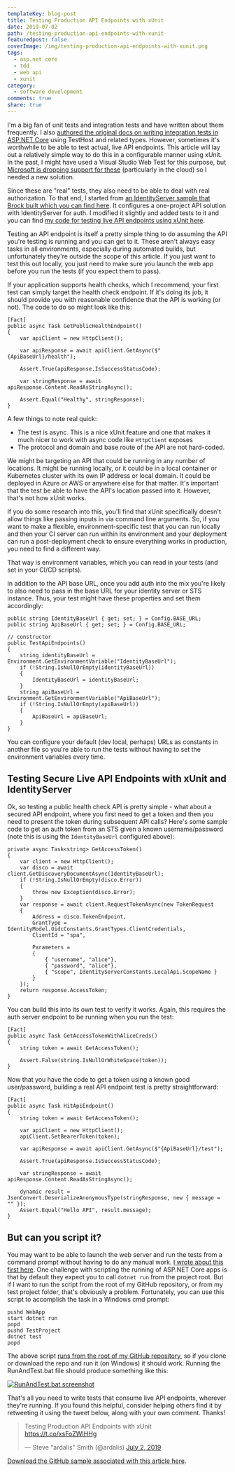 ```yaml
---
templateKey: blog-post
title: Testing Production API Endpoints with xUnit
date: 2019-07-02
path: /testing-production-api-endpoints-with-xunit
featuredpost: false
coverImage: /img/testing-production-api-endpoints-with-xunit.png
tags:
  - asp.net core
  - tdd
  - web api
  - xunit
category:
  - software development
comments: true
share: true
---
```


I'm a big fan of unit tests and integration tests and have written about them frequently. I also [authored the original docs on writing integration tests in ASP.NET Core](https://docs.microsoft.com/en-us/aspnet/core/test/integration-tests?view=aspnetcore-2.2) using TestHost and related types. However, sometimes it's worthwhile to be able to test actual, live API endpoints. This article will lay out a relatively simple way to do this in a configurable manner using xUnit. In the past, I might have used a Visual Studio Web Test for this purpose, but [Microsoft is dropping support for these](https://devblogs.microsoft.com/devops/cloud-based-load-testing-service-eol/) (particularly in the cloud) so I needed a new solution.

Since these are "real" tests, they also need to be able to deal with real authorization. To that end, I started from [an IdentityServer sample that Brock built which you can find here](https://github.com/brockallen/IdentityServerAndApi). It configures a one-project API solution with IdentityServer for auth. I modified it slightly and added tests to it and you can find [my code for testing live API endpoints using xUnit here](https://github.com/ardalis/TestSecureApiSample).

Testing an API endpoint is itself a pretty simple thing to do assuming the API you're testing is running and you can get to it. These aren't always easy tasks in all environments, especially during automated builds, but unfortunately they're outside the scope of this article. If you just want to test this out locally, you just need to make sure you launch the web app before you run the tests (if you expect them to pass).

If your application supports health checks, which I recommend, your first test can simply target the health check endpoint. If it's doing its job, it should provide you with reasonable confidence that the API is working (or not). The code to do so might look like this:

```
[Fact]
public async Task GetPublicHealthEndpoint()
{
    var apiClient = new HttpClient();

    var apiResponse = await apiClient.GetAsync($"{ApiBaseUrl}/health");

    Assert.True(apiResponse.IsSuccessStatusCode);

    var stringResponse = await apiResponse.Content.ReadAsStringAsync();

    Assert.Equal("Healthy", stringResponse);
}
```

A few things to note real quick:

- The test is async. This is a nice xUnit feature and one that makes it much nicer to work with async code like `HttpClient` exposes
- The protocol and domain and base route of the API are not hard-coded.

We might be targeting an API that could be running in any number of locations. It might be running locally, or it could be in a local container or Kubernetes cluster with its own IP address or local domain. It could be deployed in Azure or AWS or anywhere else for that matter. It's important that the test be able to have the API's location passed into it. However, that's not how xUnit works.

If you do some research into this, you'll find that xUnit specifically doesn't allow things like passing inputs in via command line arguments. So, if you want to make a flexible, environment-specific test that you can run locally and then your CI server can run within its environment and your deployment can run a post-deployment check to ensure everything works in production, you need to find a different way.

That way is environment variables, which you can read in your tests (and set in your CI/CD scripts).

In addition to the API base URL, once you add auth into the mix you're likely to also need to pass in the base URL for your identity server or STS instance. Thus, your test might have these properties and set them accordingly:

```
public string IdentityBaseUrl { get; set; } = Config.BASE_URL;
public string ApiBaseUrl { get; set; } = Config.BASE_URL;

// constructor
public TestApiEndpoints()
{
    string identityBaseUrl = Environment.GetEnvironmentVariable("IdentityBaseUrl");
    if (!String.IsNullOrEmpty(identityBaseUrl))
    {
        IdentityBaseUrl = identityBaseUrl;
    }
    string apiBaseUrl = Environment.GetEnvironmentVariable("ApiBaseUrl");
    if (!String.IsNullOrEmpty(apiBaseUrl))
    {
        ApiBaseUrl = apiBaseUrl;
    }
}
```

You can configure your default (dev local, perhaps) URLs as constants in another file so you're able to run the tests without having to set the environment variables every time.

## Testing Secure Live API Endpoints with xUnit and IdentityServer

Ok, so testing a public health check API is pretty simple - what about a secured API endpoint, where you first need to get a token and then you need to present the token during subsequent API calls? Here's some sample code to get an auth token from an STS given a known username/password (note this is using the `IdentityBaseUrl` configured above):

```
private async Task<string> GetAccessToken()
{
    var client = new HttpClient();
    var disco = await client.GetDiscoveryDocumentAsync(IdentityBaseUrl);
    if (!String.IsNullOrEmpty(disco.Error))
    {
        throw new Exception(disco.Error);
    }
    var response = await client.RequestTokenAsync(new TokenRequest
    {
        Address = disco.TokenEndpoint,
        GrantType = IdentityModel.OidcConstants.GrantTypes.ClientCredentials,
        ClientId = "spa",

        Parameters =
        {
            { "username", "alice"},
            { "password", "alice"},
            { "scope", IdentityServerConstants.LocalApi.ScopeName }
        }
    });
    return response.AccessToken;
}
```

You can build this into its own test to verify it works. Again, this requires the auth server endpoint to be running when you run the test:

```
[Fact]
public async Task GetAccessTokenWithAliceCreds()
{
    string token = await GetAccessToken();

    Assert.False(string.IsNullOrWhiteSpace(token));
}
```

Now that you have the code to get a token using a known good user/password, building a real API endpoint test is pretty straightforward:

```
[Fact]
public async Task HitApiEndpoint()
{
    string token = await GetAccessToken();

    var apiClient = new HttpClient();
    apiClient.SetBearerToken(token);

    var apiResponse = await apiClient.GetAsync($"{ApiBaseUrl}/test");

    Assert.True(apiResponse.IsSuccessStatusCode);

    var stringResponse = await apiResponse.Content.ReadAsStringAsync();

    dynamic result = JsonConvert.DeserializeAnonymousType(stringResponse, new { message = "" });
    Assert.Equal("Hello API", result.message);
}
```

## But can you script it?

You may want to be able to launch the web server and run the tests from a command prompt without having to do any manual work. [I wrote about this first here](https://twitter.com/ardalis/status/1144026948492058625). One challenge with scripting the running of ASP.NET Core apps is that by default they expect you to call `dotnet run` from the project root. But if I want to run the script from the root of my GitHub repository, or from my test project folder, that's obviously a problem. Fortunately, you can use this script to accomplish the task in a Windows cmd prompt:

```
pushd WebApp
start dotnet run
popd
pushd TestProject
dotnet test
popd
```

The above script [runs from the root of my GitHub repository](https://github.com/ardalis/TestSecureApiSample/blob/master/RunAndTest.bat), so if you clone or download the repo and run it (on Windows) it should work. Running the RunAndTest.bat file should produce something like this:

[![RunAndTest.bat screenshot](/img/image-1024x369.png)](https://ardalis.com/wp-content/uploads/2019/07/image.png)

That's all you need to write tests that consume live API endpoints, wherever they're running. If you found this helpful, consider helping others find it by retweeting it using the tweet below, along with your own comment. Thanks!

<blockquote class="twitter-tweet"><p lang="en" dir="ltr">Testing Production API Endpoints with xUnit<br><a href="https://t.co/xsFoZWIHHg">https://t.co/xsFoZWIHHg</a></p>— Steve "ardalis" Smith (@ardalis) <a href="https://twitter.com/ardalis/status/1146166112230498306?ref_src=twsrc%5Etfw">July 2, 2019</a></blockquote>
<script async src="https://platform.twitter.com/widgets.js" charset="utf-8"></script>

[Download the GitHub sample associated with this article here](https://github.com/ardalis/TestSecureApiSample).
